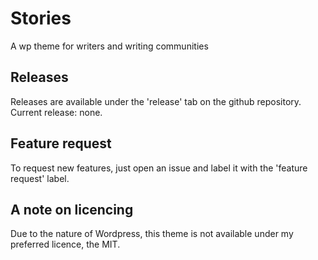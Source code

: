 # Stories

A wp theme for writers and writing communities

## Releases

Releases are available under the 'release' tab on the github repository.
Current release: none. 

## Feature request

To request new features, just open an issue and label it with the 'feature request' label.


## A note on licencing

Due to the nature of Wordpress, this theme is not available under my preferred licence, the MIT. 
